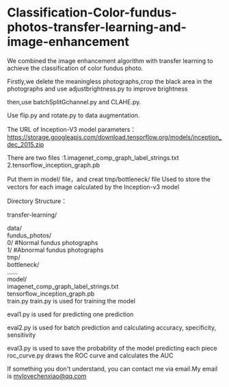 # Classification-Color-fundus-photos-transfer-learning-and-image-enhancement
We combined the image enhancement algorithm with transfer learning to achieve the classification of color fundus photo.


Firstly,we delete the meaningless photographs,crop the black area in the photographs and use adjustbrightness.py to improve brightness

then,use batchSplitGchannel.py and CLAHE.py.

Use flip.py and rotate.py to data augmentation.

The URL of Inception-V3 model parameters：https://storage.googleapis.com/download.tensorflow.org/models/inception_dec_2015.zip

There are two files :1.imagenet_comp_graph_label_strings.txt 2.tensorflow_inception_graph.pb

Put them in model/ file，and creat tmp/bottleneck/ file Used to store the vectors for each image calculated by the Inception-v3 model

Directory Structure：

transfer-learning/

data/  
    fundus_photos/       
        0/   #Normal fundus photographs           
        1/   #Abnormal fundus photographs            
    tmp/      
        bottleneck/          
            ......              
model/   
    imagenet_comp_graph_label_strings.txt     
    tensorflow_inception_graph.pb     
train.py
train.py is used for training the model

eval1.py is used for predicting one prediction

eval2.py is used for batch prediction and calculating accuracy, specificity, sensitivity

eval3.py is used to save the probability of the model predicting each piece
roc_curve.py draws the ROC curve and calculates the AUC

If something you don't understand, you can contact me via email.My email is mylovechenxiao@qq.com

